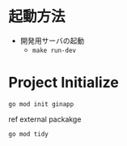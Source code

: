 
# 起動方法
* 開発用サーバの起動
    + ``` make run-dev ```

# Project Initialize
```
go mod init ginapp
```

ref external packakge
```
go mod tidy
```


